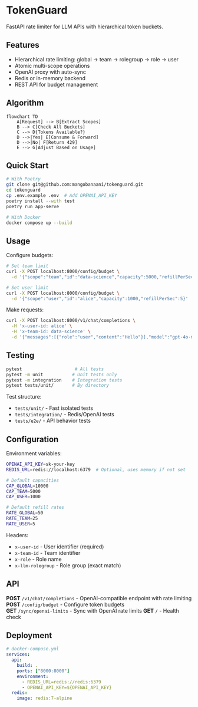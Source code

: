 # TokenGuard

FastAPI rate limiter for LLM APIs with hierarchical token buckets.

## Features

- Hierarchical rate limiting: global → team → rolegroup → role → user
- Atomic multi-scope operations 
- OpenAI proxy with auto-sync
- Redis or in-memory backend
- REST API for budget management

## Algorithm

```mermaid
flowchart TD
    A[Request] --> B[Extract Scopes]
    B --> C[Check All Buckets]
    C --> D{Tokens Available?}
    D -->|Yes| E[Consume & Forward]
    D -->|No| F[Return 429]
    E --> G[Adjust Based on Usage]
```

## Quick Start

```bash
# With Poetry
git clone git@github.com:mangobanaani/tokenguard.git
cd tokenguard
cp .env.example .env  # Add OPENAI_API_KEY
poetry install --with test
poetry run app-serve

# With Docker
docker compose up --build
```

## Usage

Configure budgets:
```bash
# Set team limit
curl -X POST localhost:8000/config/budget \
  -d '{"scope":"team","id":"data-science","capacity":5000,"refillPerSec":25}'

# Set user limit  
curl -X POST localhost:8000/config/budget \
  -d '{"scope":"user","id":"alice","capacity":1000,"refillPerSec":5}'
```

Make requests:
```bash
curl -X POST localhost:8000/v1/chat/completions \
  -H 'x-user-id: alice' \
  -H 'x-team-id: data-science' \
  -d '{"messages":[{"role":"user","content":"Hello"}],"model":"gpt-4o-mini"}'
```

## Testing

```bash
pytest                    # All tests
pytest -m unit           # Unit tests only  
pytest -m integration    # Integration tests
pytest tests/unit/       # By directory
```

Test structure:
- `tests/unit/` - Fast isolated tests
- `tests/integration/` - Redis/OpenAI tests  
- `tests/e2e/` - API behavior tests

## Configuration

Environment variables:
```bash
OPENAI_API_KEY=sk-your-key
REDIS_URL=redis://localhost:6379  # Optional, uses memory if not set

# Default capacities
CAP_GLOBAL=10000
CAP_TEAM=5000  
CAP_USER=1000

# Default refill rates  
RATE_GLOBAL=50
RATE_TEAM=25
RATE_USER=5
```

Headers:
- `x-user-id` - User identifier (required)
- `x-team-id` - Team identifier  
- `x-role` - Role name
- `x-llm-rolegroup` - Role group (exact match)

## API

**POST** `/v1/chat/completions` - OpenAI-compatible endpoint with rate limiting
**POST** `/config/budget` - Configure token budgets  
**GET** `/sync/openai-limits` - Sync with OpenAI rate limits
**GET** `/` - Health check

## Deployment

```yaml
# docker-compose.yml
services:
  api:
    build: .
    ports: ["8000:8000"]
    environment:
      - REDIS_URL=redis://redis:6379
      - OPENAI_API_KEY=${OPENAI_API_KEY}
  redis:
    image: redis:7-alpine
```
